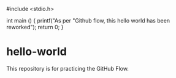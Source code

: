 #include <stdio.h>


int main ()
{
  printf("As per "Github flow, this hello world has been reworked");
  return 0;
}

# hello-world
This repository is for practicing the GitHub Flow.
